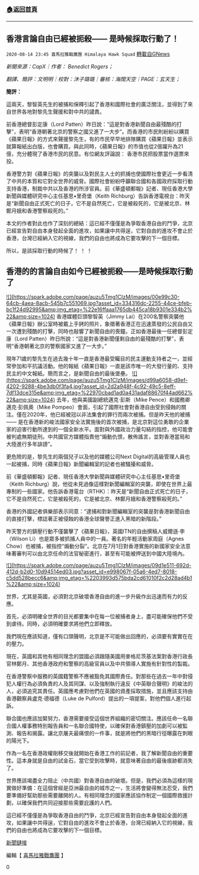 ###  [:house:返回首頁](https://github.com/ourhimalayas/txt)
---

## 香港言論自由已經被扼殺—— 是時候採取行動了！
`2020-08-14 23:45 喜馬拉雅戰鷹團 Himalaya Hawk Squad` [轉載自GNews](https://gnews.org/zh-hant/297448/)

*新聞來源：CapX｜作者： Benedict Rogers；*

*翻譯、簡評：文明明｜校對：沐子璐璐｜審核：海闊天空｜PAGE：玄天生；*

**簡評：**

這兩天，黎智英先生的被捕和保釋引起了香港和國際社會的廣泛關注，並得到了來自世界各地對黎先生聲援和對中共的譴責。

前香港總督彭定康（Lord Patten）昨日說：“這是對香港新聞自由最殘酷的打擊”，表明“香港朝著北京的警察之國又進了一大步”。而香港的市民則紛紛以購買《蘋果日報》的方式來聲援黎先生，有的市民早早地排隊購買《蘋果日報》並表示就算報紙出白版，也會購買。與此同時，《蘋果日報》的市值也從2億躍升為21億，充分體現了香港市民的民意。有位網友評論說： 香港市民把股票當作選票來投。

香港警方對《蘋果日報》的突襲以及對民主人士的抓捕也使國際社會更近一步看清了中共的本質和它對全世界的威脅。國際社會紛紛呼籲聯合國和各國政府採取行動支持香港，制裁中共以及香港的所涉官員。前《華盛頓郵報》記者、現任香港大學新聞與媒體研究中心主任基思•里奇堡（Keith Richburg）告訴香港電視台：昨天是“新聞自由正式死亡的日子，它不是自然死亡，它是被殺死的，它是被北京、林鄭月娥和香港警察殺死的。”

本文的作者對此也作了深刻的總結：這已經不僅僅是為爭取香港自由的鬥爭，北京已經宣告對自由本身發起全面的進攻，如果讓中共得逞，它對自由的進攻不會止於香港，台灣已經納入它的視線，我們的自由也將成為它要攻擊的下一個目標。

所以，是該採取行動的時候了！ ！ ！

##  **香港的的言論自由如今已經被扼殺——是時候採取行動了** 
[!\[\](https://spark.adobe.com/page/auzu5Tmg1CIzM/images/00e99c30-64cb-4aea-8acb-545b7c551069.jpg?asset_id=334316dc-2255-44ce-bfeb-bc1f24d92995&amp;img_etag=%22e16ffaaa1765db445ca18b9301e334b2%22&amp;size=1024)](https://spark.adobe.com/page/auzu5Tmg1CIzM/images/00e99c30-64cb-4aea-8acb-545b7c551069.jpg?asset_id=334316dc-2255-44ce-bfeb-bc1f24d92995&amp;img_etag=%22e16ffaaa1765db445ca18b9301e334b2%22&amp;size=1024)
香港媒體巨頭黎智英（Jimmy Lai）在200名警察突襲他《蘋果日報》辦公室時被戴上手銬的照片，象徵著香港正在迅速蒸發的公民自由又一次遭到殘酷的打擊，同時也敲響了新聞自由的喪鐘。正如香港最後一任總督彭定康（Lord Patten）昨日所說：“這是對香港新聞僅剩自由的最殘酷的打擊”，表明“香港朝著北京的警察國家又進了一大步。”

現年71歲的黎先生在過去幾十年一直是香港最受矚目的民主運動支持者之一，並經常參加和平抗議活動。他的報紙《蘋果日報》一直是該市唯一的大發行量的、支持民主的中文報紙。簡而言之，是新聞自由的最後堡壘。
[!\[\](https://spark.adobe.com/page/auzu5Tmg1CIzM/images/d99a6058-d9ef-4202-9288-4be3db0f3fa4.jpg?asset_id=2d2a948f-4c92-49c5-8eff-7df13dce315e&amp;img_etag=%22970cbad1ad0a431adaf88670f44ad662%22&amp;size=1024)](https://spark.adobe.com/page/auzu5Tmg1CIzM/images/d99a6058-d9ef-4202-9288-4be3db0f3fa4.jpg?asset_id=2d2a948f-4c92-49c5-8eff-7df13dce315e&amp;img_etag=%22970cbad1ad0a431adaf88670f44ad662%22&amp;size=1024)
去年，他與美國副總統邁克·彭斯（Mike Pence）和國務卿邁克·彭佩奧（Mike Pompeo）會面，引起了國際社會對香港自由受到侵蝕的關注。僅在2020年，他已經被冠以非法集會的罪行而兩次被捕。但是昨天他的被捕—— 是在香港新的峻法國家安全法實施後的首次被捕，是北京對這位勇敢的企業家的迫害行動所達到的一個全新水平。面對與外國政治力量勾結的指控，他可能會被判處無期徒刑。中共國官方媒體指責他“煽動仇恨，散佈謠言，並對香港當局和大陸進行多年誹謗”。

更危險的是，黎先生的兩個兒子以及他的媒體公司Next Digital的高級管理人員也一起被捕，同時《蘋果日報》新聞編輯室的記者也被騷擾和威脅。

前《華盛頓郵報》記者、現任香港大學新聞與媒體研究中心主任基思•里奇堡（Keith Richburg）說，他從未見過像這樣對新聞編輯室的突襲，即使在世界上最專制的一些國家。他告訴香港電台（RTHK）：昨天是“新聞自由正式死亡的日子，它不是自然死亡，它是被殺死的，它是被北京、林鄭月娥和香港警察殺死的。”

香港的外國記者俱樂部表示同意：“逮捕和對新聞編輯室的突襲是對香港新聞自由的直接打擊，標誌著正被侵蝕的香港全球聲譽正進入黑暗的新階段。”

昨天警方的鎮壓行動不僅襲擊了《蘋果日報》，英國ITN的自由撰稿人威爾遜·李（Wilson Li）也是眾多被抓捕人員中的一員。著名的年輕活動家周庭（Agnes Chow）也被捕，被指控“煽動分裂”。北京在7月1日對香港實施的新國家安全法意味著審判可以由北京任命的法官秘密進行，甚至有可能被押送到中國大陸境內。

[!\[\](https://spark.adobe.com/page/auzu5Tmg1CIzM/images/09d1e511-692d-412d-b2d0-10d94514ed03.jpg?asset_id=e998067f-05a6-4ed7-8018-c5dd528becc6&amp;img_etag=%2203993d575bda2cd61010f2c2d28ad4b1%22&amp;size=1024)](https://spark.adobe.com/page/auzu5Tmg1CIzM/images/09d1e511-692d-412d-b2d0-10d94514ed03.jpg?asset_id=e998067f-05a6-4ed7-8018-c5dd528becc6&amp;img_etag=%2203993d575bda2cd61010f2c2d28ad4b1%22&amp;size=1024)

世界，尤其是英國，必須對北京破壞香港自由的進一步升級作出迅速而有力的反應。

首先，必須明確全世界的目光都要集中在每一位被捕者身上，盡可能確保他們不受到虐待。同時，必須明確要求將他們立即釋放。

我們現在應該知道，僅有口頭聲明，北京是不可能做出回應的，必須要有實實在在的壓力。

現在，英國和其他有相同理念的盟國必須跟隨美國用麥格尼茨基法案對香港行政長官林鄭月、其他香港政府和警察的高級官員以及中共領導人實施有針對性的製裁。

在香港警察中服務的英國籍警察不應被豁免其國際責任。對那些在過去一年中對侵犯人權行為必須負責的人及其同謀、以及強制執行違反《中英聯合聲明》的峻法的人，必須追究其責任。英國應考慮對他們在英國的資產採取措施，並且應該支持由香港觀察員盧克·德福德（Luke de Pulford）提出的一項提案，對他們個人進行起訴。

聯合國也應該加緊努力，香港需要接受這個世界組織的密切關注。應該任命一名聯合國人權事務特別報告員和一名聯合國特使，以確保對香港鎮壓的加劇可以被監測、報告和揭露。讓北京屠夫最痛恨的一件事，就是將他們的黑暗行徑曝露在刺眼的陽光下。

作為一名在香港政權剛移交後就開始在香港工作的前記者，我了解新聞自由的重要性。這本身就是自由的試金石，當它受到攻擊時，就意味著自由的最後痕跡都消失了。

世界應該竭盡全力阻止（中共國）對香港自由的破壞。但是，我們必須為這樣的現實做好準備：在這個曾經是亞洲最自由的城市之一，生活將會變得無法忍受，我們要準備好幫助那些需要離開的人。有相同理念的國家應該協作制定一個國際救援計劃，以確保我們共同迎接那些需要庇護的人們。

這已經不僅僅是為爭取香港自由的鬥爭，北京已經宣告對自由本身發起全面的進攻，如果讓中共得逞，它對自由的進攻不會止於香港，台灣已經納入它的視線，我們的自由也將成為它要攻擊的下一個目標。

[新聞鏈接](https://capx.co/press-freedom-in-hong-kong-has-now-been-killed-its-time-to-act/)

編輯【 [喜馬拉雅戰鷹團](https://spark.adobe.com/page/auzu5Tmg1CIzM/) 】

0
